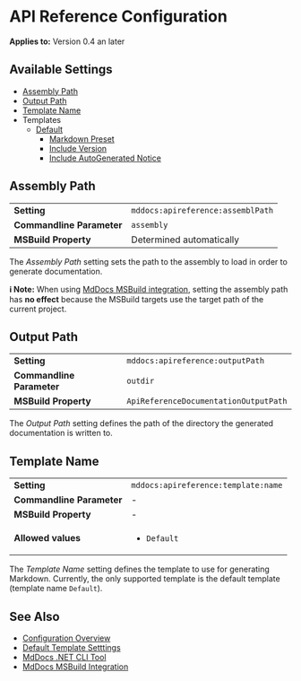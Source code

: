 # API Reference Configuration

**Applies to:** Version 0.4 an later

## Available Settings

- [Assembly Path](#assembly-path)
- [Output Path](#output-path)
- [Template Name](#template-name)
- Templates
  - [Default](./templates/default.md)
    - [Markdown Preset](./templates/default.md#markdown-preset)
    - [Include Version](./templates/default.md#include-version)
    - [Include AutoGenerated Notice](./templates/default.md#include-autogenerated-notice)

## Assembly Path

<table>
    <tr>
        <td><b>Setting</b></td>
        <td><code>mddocs:apireference:assemblPath</code></td>
    </tr>
    <tr>
        <td><b>Commandline Parameter</b></td>
        <td><code>assembly</code></td>
    </tr>
    <tr>
        <td><b>MSBuild Property</b></td>
        <td>Determined automatically</td>
    </tr>
</table>

The *Assembly Path* setting sets the path to the assembly to load in order to generate documentation.

**ℹ️ Note:** When using [MdDocs MSBuild integration](../../msbuild-integration.md), setting the assembly path has **no effect** because the MSBuild targets use the target path of the current project.

## Output Path

<table>
    <tr>
        <td><b>Setting</b></td>
        <td><code>mddocs:apireference:outputPath</code></td>
    </tr>
    <tr>
        <td><b>Commandline Parameter</b></td>
        <td><code>outdir</code></td>
    </tr>
    <tr>
        <td><b>MSBuild Property</b></td>
        <td><code>ApiReferenceDocumentationOutputPath</code></td>
    </tr>
</table>

The *Output Path* setting defines the path of the directory the generated documentation is written to.

## Template Name

<table>
    <tr>
        <td><b>Setting</b></td>
        <td><code>mddocs:apireference:template:name</code></td>
    </tr>
    <tr>
        <td><b>Commandline Parameter</b></td>
        <td>-</td>
    </tr>
    <tr>
        <td><b>MSBuild Property</b></td>
        <td>-</td>
    </tr>
     <tr>
        <td><b>Allowed values</b></td>
        <td>
            <ul>
                <li><code>Default</code></li>
            </ul>
        </td>
    </tr>
</table>

The *Template Name* setting defines the template to use for generating Markdown.
Currently, the only supported template is the default template (template name `Default`).

## See Also

- [Configuration Overview](../README.md)
- [Default Template Setttings](./templates/default.md)
- [MdDocs .NET CLI Tool](../../net-cli-tool.md)
- [MdDocs MSBuild Integration](../../msbuild-integration.md)